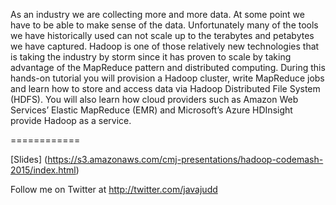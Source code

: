 As an industry we are collecting more and more data. At some point we have to be able to make sense of the data. Unfortunately many of the tools we have historically used can not scale up to the terabytes and petabytes we have captured. Hadoop is one of those relatively new technologies that is taking the industry by storm since it has proven to scale by taking advantage of the MapReduce pattern and distributed computing. During this hands-on tutorial you will provision a Hadoop cluster, write MapReduce jobs and learn how to store and access data via Hadoop Distributed File System (HDFS). You will also learn how cloud providers such as Amazon Web Services’ Elastic MapReduce (EMR) and Microsoft’s Azure HDInsight provide Hadoop as a service.

============

[Slides] (https://s3.amazonaws.com/cmj-presentations/hadoop-codemash-2015/index.html)

Follow me on Twitter at http://twitter.com/javajudd


